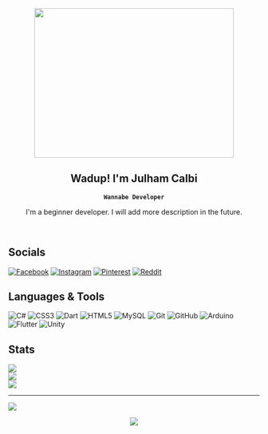 <!-- ![MasterHead](https://user-images.githubusercontent.com/74038190/212284136-03988914-d899-44b4-b1d9-4eeccf656e44.gif) -->
 <div align="center">
  <img src="https://user-images.githubusercontent.com/74038190/216649441-c7a4d602-5d9b-4c5b-99d4-697bddf6f8e0.gif" width="400" height="300" />
</div> 

<div align="center">

## Wadup! I'm Julham Calbi
**`Wannabe Developer`** 

I'm a beginner developer. I will add more description in the future.

</div>
<br/>

## Socials
[![Facebook](https://img.shields.io/badge/c%23-%23239120.svg?style=for-the-badge&logo=csharp&logoColor=white)](https://facebook.com/justcallmejul) 
[![Instagram](https://img.shields.io/badge/Instagram-%23E4405F.svg?logo=Instagram&logoColor=white)](https://instagram.com/kaizeelsama) 
[![Pinterest](https://img.shields.io/badge/Pinterest-%23E60023.svg?logo=Pinterest&logoColor=white)](https://pinterest.com/julwassup) 
[![Reddit](https://img.shields.io/badge/Reddit-%23FF4500.svg?logo=Reddit&logoColor=white)](https://reddit.com/user/GodtierKaizeel) <br/>

## Languages & Tools

![C#](https://img.shields.io/badge/c%23-%23239120.svg?style=for-the-badge&logo=csharp&logoColor=white) 
![CSS3](https://img.shields.io/badge/css3-%231572B6.svg?style=for-the-badge&logo=css3&logoColor=white) 
![Dart](https://img.shields.io/badge/dart-%230175C2.svg?style=for-the-badge&logo=dart&logoColor=white) 
![HTML5](https://img.shields.io/badge/html5-%23E34F26.svg?style=for-the-badge&logo=html5&logoColor=white) 
![MySQL](https://img.shields.io/badge/mysql-4479A1.svg?style=for-the-badge&logo=mysql&logoColor=white) 
![Git](https://img.shields.io/badge/git-%23F05033.svg?style=for-the-badge&logo=git&logoColor=white) 
![GitHub](https://img.shields.io/badge/github-%23121011.svg?style=for-the-badge&logo=github&logoColor=white) 
![Arduino](https://img.shields.io/badge/-Arduino-00979D?style=for-the-badge&logo=Arduino&logoColor=white) 
![Flutter](https://img.shields.io/badge/Flutter-%2302569B.svg?style=for-the-badge&logo=Flutter&logoColor=white) 
![Unity](https://img.shields.io/badge/unity-%23000000.svg?style=for-the-badge&logo=unity&logoColor=white) <br/>
## Stats
 ![](https://github-readme-stats.vercel.app/api?username=calbijul&theme=transparent&hide_border=false&include_all_commits=false&count_private=false)<br/>
![](https://github-readme-streak-stats.herokuapp.com/?user=calbijul&theme=transparent&hide_border=false)<br/>
![](https://github-readme-stats.vercel.app/api/top-langs/?username=calbijul&theme=transparent&hide_border=false&include_all_commits=false&count_private=false&layout=compact)

---
[![](https://visitcount.itsvg.in/api?id=calbijul&icon=0&color=0)](https://visitcount.itsvg.in)

 <div align="center">
  <img src="https://user-images.githubusercontent.com/74038190/212747107-5b654ba5-31c6-4366-b42b-51b822e9bc52.gif" />
</div> 






